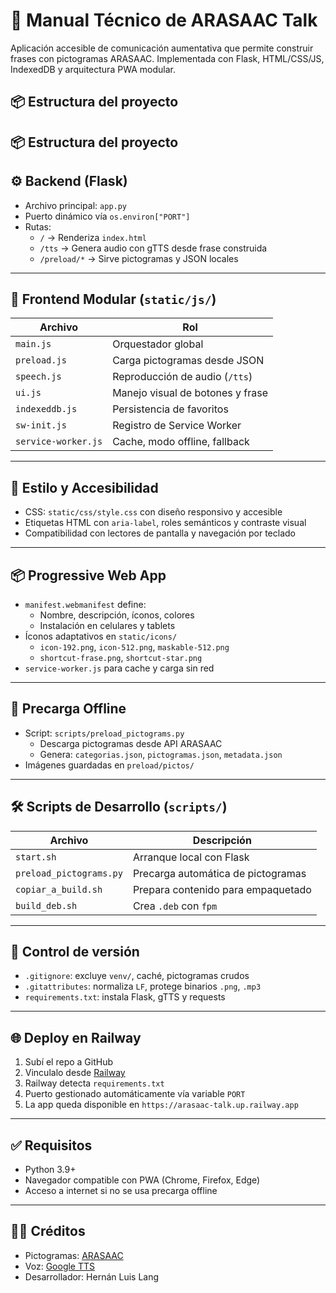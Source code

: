 # 🧠 Manual Técnico de ARASAAC Talk

Aplicación accesible de comunicación aumentativa que permite construir frases con pictogramas ARASAAC. Implementada con Flask, HTML/CSS/JS, IndexedDB y arquitectura PWA modular.
## 📦 Estructura del proyecto

## 📦 Estructura del proyecto




## ⚙️ Backend (Flask)

- Archivo principal: `app.py`
- Puerto dinámico vía `os.environ["PORT"]`
- Rutas:
  - `/` → Renderiza `index.html`
  - `/tts` → Genera audio con gTTS desde frase construida
  - `/preload/*` → Sirve pictogramas y JSON locales

---

## 🧩 Frontend Modular (`static/js/`)

| Archivo           | Rol                                |
|-------------------|-------------------------------------|
| `main.js`         | Orquestador global                  |
| `preload.js`      | Carga pictogramas desde JSON        |
| `speech.js`       | Reproducción de audio (`/tts`)      |
| `ui.js`           | Manejo visual de botones y frase    |
| `indexeddb.js`    | Persistencia de favoritos           |
| `sw-init.js`      | Registro de Service Worker          |
| `service-worker.js` | Cache, modo offline, fallback     |

---

## 🎨 Estilo y Accesibilidad

- CSS: `static/css/style.css` con diseño responsivo y accesible
- Etiquetas HTML con `aria-label`, roles semánticos y contraste visual
- Compatibilidad con lectores de pantalla y navegación por teclado

---

## 📦 Progressive Web App

- `manifest.webmanifest` define:
  - Nombre, descripción, íconos, colores
  - Instalación en celulares y tablets
- Íconos adaptativos en `static/icons/`
  - `icon-192.png`, `icon-512.png`, `maskable-512.png`
  - `shortcut-frase.png`, `shortcut-star.png`
- `service-worker.js` para cache y carga sin red

---

## 💾 Precarga Offline

- Script: `scripts/preload_pictograms.py`
  - Descarga pictogramas desde API ARASAAC
  - Genera: `categorias.json`, `pictogramas.json`, `metadata.json`
- Imágenes guardadas en `preload/pictos/`

---

## 🛠️ Scripts de Desarrollo (`scripts/`)

| Archivo                  | Descripción                     |
|--------------------------|----------------------------------|
| `start.sh`               | Arranque local con Flask         |
| `preload_pictograms.py` | Precarga automática de pictogramas |
| `copiar_a_build.sh`      | Prepara contenido para empaquetado |
| `build_deb.sh`           | Crea `.deb` con `fpm`            |

---

## 🔐 Control de versión

- `.gitignore`: excluye `venv/`, caché, pictogramas crudos
- `.gitattributes`: normaliza `LF`, protege binarios `.png`, `.mp3`
- `requirements.txt`: instala Flask, gTTS y requests

---

## 🌐 Deploy en Railway

1. Subí el repo a GitHub
2. Vinculalo desde [Railway](https://railway.app)
3. Railway detecta `requirements.txt`
4. Puerto gestionado automáticamente vía variable `PORT`
5. La app queda disponible en `https://arasaac-talk.up.railway.app`

---

## ✅ Requisitos

- Python 3.9+
- Navegador compatible con PWA (Chrome, Firefox, Edge)
- Acceso a internet si no se usa precarga offline

---

## 👨‍👦 Créditos

- Pictogramas: [ARASAAC](https://arasaac.org)
- Voz: [Google TTS](https://pypi.org/project/gTTS/)
- Desarrollador: Hernán Luis Lang
